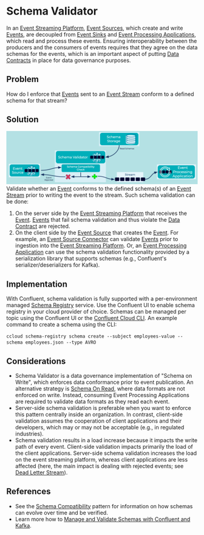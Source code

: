 # Schema Validator
In an [Event Streaming Platform](../event-stream/event-streaming-platform.md), [Event Sources](../event-source/event-source.md), which create and write [Events](../event/event.md), are decoupled from [Event Sinks](../event-sink/event-sink.md) and [Event Processing Applications](../event-processing/event-processing-application.md), which read and process these events. Ensuring interoperability between the producers and the consumers of events requires that they agree on the data schemas for the events, which is an important aspect of putting [Data Contracts](../event/data-contract.md) in place for data governance purposes.

## Problem
How do I enforce that [Events](../event/event.md) sent to an [Event Stream](../event-stream/event-stream.md) conform to a defined schema for that stream?

## Solution
![schema-validator](../img/schema-validator.png)
Validate whether an [Event](../event/event.md) conforms to the defined schema(s) of an [Event Stream](../event-stream/event-stream.md) prior to writing the event to the stream. Such schema validation can be done:

1. On the server side by the [Event Streaming Platform](../event-stream/event-streaming-platform.md) that receives the [Event](../event/event.md). [Events](../event/event.md) that fail schema validation and thus violate the [Data Contract](../event/data-contract.md) are rejected.
2. On the client side by the [Event Source](../event-source/event-source.md) that creates the [Event](../event/event.md). For example, an [Event Source Connector](../event-source/event-source-connector.md) can validate [Events](../event/event.md) prior to ingestion into the [Event Streaming Platform](../event-stream/event-streaming-platform.md). Or, an [Event Processing Application](../event-processing/event-processing-application.md) can use the schema validation functionality provided by a serialization library that supports schemas (e.g., Confluent's serializer/deserializers for Kafka).

## Implementation
With Confluent, schema validation is fully supported with a per-environment managed [Schema Registry](https://docs.confluent.io/platform/current/schema-registry/index.html) service. Use the Confluent UI to enable schema registry in your cloud provider of choice. Schemas can be managed per topic using the Confluent UI or the [Confluent Cloud CLI](https://docs.confluent.io/ccloud-cli/current/index.html). An example command to create a schema using the CLI:

```
ccloud schema-registry schema create --subject employees-value --schema employees.json --type AVRO
```

## Considerations
* Schema Validator is a data governance implementation of "Schema on Write", which enforces data conformance prior to event publication. An alternative strategy is [Schema On Read](../event/schema-on-read.md), where data formats are not enforced on write. Instead, consuming Event Processing Applications are required to validate data formats as they read each event. 
* Server-side schema validation is preferable when you want to enforce this pattern centrally inside an organization.  In contrast, client-side validation assumes the cooperation of client applications and their developers, which may or may not be acceptable (e.g., in regulated industries).
* Schema validation results in a load increase because it impacts the write path of every event.  Client-side validation impacts primarily the load of the client applications.  Server-side schema validation increases the load on the event streaming platform, whereas client applications are less affected (here, the main impact is dealing with rejected events; see [Dead Letter Stream](../event-processing/dead-letter-stream.md)).

## References
* See the [Schema Compatibility](../event-stream/schema-compatibility.md) pattern for information on how schemas can evolve over time and be verified.
* Learn more how to [Manage and Validate Schemas with Confluent and Kafka](https://docs.confluent.io/cloud/current/client-apps/schemas-manage.html).
